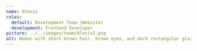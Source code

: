 ```yaml
---
name: Alexis
roles:
  default: Development Team (Website)
  development: Frontend Developer
picture: ../../images/team/Alexis2.png
alt: Woman with short brown hair, brown eyes, and dark rectangular glasses.
---
```

